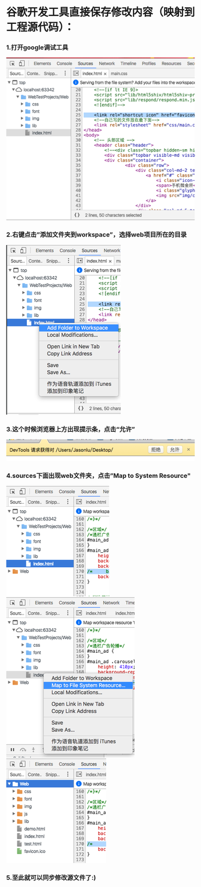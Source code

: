 谷歌开发工具直接保存修改内容（映射到工程源代码）：
===================================  
### 1.打开google调试工具
![image](https://github.com/jinzekid/WebDev/blob/master/chromeweb%E8%B0%83%E8%AF%95%E6%8A%80%E5%B7%A7/img/1.png)

### 2.右键点击”添加文件夹到workspace”，选择web项目所在的目录
![image](https://github.com/jinzekid/WebDev/blob/master/chromeweb%E8%B0%83%E8%AF%95%E6%8A%80%E5%B7%A7/img/2.png)

### 3.这个时候浏览器上方出现提示条，点击“允许”
![image](https://github.com/jinzekid/WebDev/blob/master/chromeweb%E8%B0%83%E8%AF%95%E6%8A%80%E5%B7%A7/img/3.png)

### 4.sources下面出现web文件夹，点击”Map to System Resource"
![image](https://github.com/jinzekid/WebDev/blob/master/chromeweb%E8%B0%83%E8%AF%95%E6%8A%80%E5%B7%A7/img/4.png)</br>
![image](https://github.com/jinzekid/WebDev/blob/master/chromeweb%E8%B0%83%E8%AF%95%E6%8A%80%E5%B7%A7/img/5.png)</br>
![image](https://github.com/jinzekid/WebDev/blob/master/chromeweb%E8%B0%83%E8%AF%95%E6%8A%80%E5%B7%A7/img/6.png)

### 5.至此就可以同步修改源文件了:)

